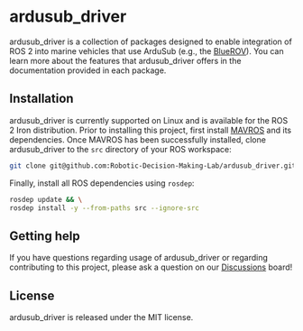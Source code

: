 # ardusub_driver

ardusub_driver is a collection of packages designed to enable integration of
ROS 2 into marine vehicles that use ArduSub (e.g., the [BlueROV](https://bluerobotics.com/)).
You can learn more about the features that ardusub_driver offers in the
documentation provided in each package.

## Installation

ardusub_driver is currently supported on Linux and is available for the ROS 2
Iron distribution. Prior to installing this project, first install [MAVROS](https://github.com/mavlink/mavros)
and its dependencies. Once MAVROS has been successfully installed, clone
ardusub_driver to the `src` directory of your ROS workspace:

```bash
git clone git@github.com:Robotic-Decision-Making-Lab/ardusub_driver.git
```

Finally, install all ROS dependencies using `rosdep`:

```bash
rosdep update && \
rosdep install -y --from-paths src --ignore-src
```

## Getting help

If you have questions regarding usage of ardusub_driver or regarding
contributing to this project, please ask a question on our [Discussions](https://github.com/Robotic-Decision-Making-Lab/ardusub_driver/discussions)
board!

## License

ardusub_driver is released under the MIT license.
